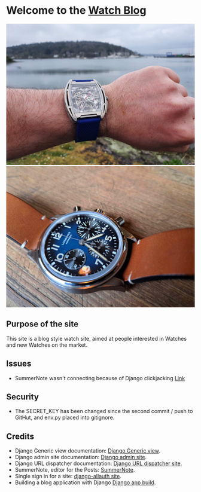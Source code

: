 # Welcome to the **[Watch Blog](watch-blog-1e2436fde037.herokuapp.com/)**


![Watch on wrist image](documentation/watch.jpg)
![Watch on wrist image](documentation/watch2.jpg)

## **Purpose of the site**

<p>This site is a blog style watch site, aimed at people interested in Watches and new Watches on the market.</p>



## Issues

- SummerNote wasn't connecting because of Django clickjacking [Link](https://developer.mozilla.org/en-US/docs/Web/HTTP/Headers/X-Frame-Options)

## Security
- The SECRET_KEY has been changed since the second commit / push to GitHut, and env.py placed into gitignore. 

## Credits

- Django Generic view documentation: [Django Generic view](https://docs.djangoproject.com/en/3.2/topics/class-based-views/generic-display/).
- Django admin site documentation: [Django admin site](https://docs.djangoproject.com/en/3.2/ref/contrib/admin/#django.contrib.admin.ModelAdmin.list_display).
- Django URL dispatcher documentation: [Django URL dispatcher site](https://docs.djangoproject.com/en/3.2/topics/http/urls/#how-django-processes-a-request).
- SummerNote, editor for the Posts: [SummerNote](https://summernote.org/).
- Single sign in for a site: [django-allauth site](https://docs.allauth.org/en/latest/).
- Building a blog application with Django [Django app build](https://djangocentral.com/building-a-blog-application-with-django).

